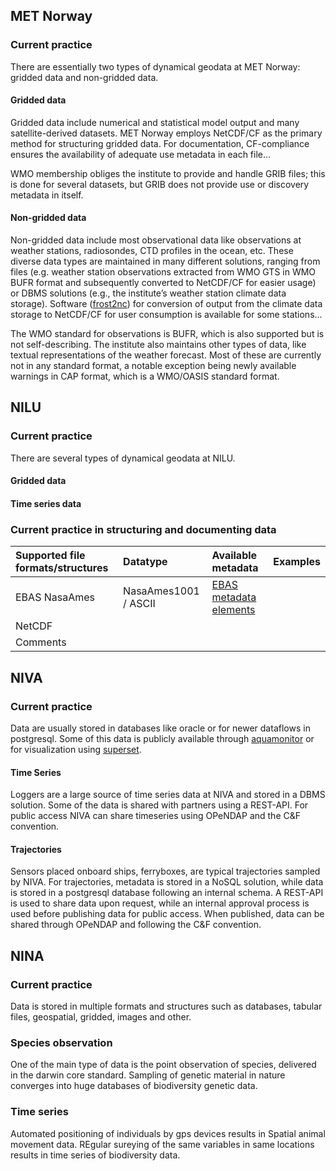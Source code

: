 
##  MET Norway

### Current practice
There are essentially two types of dynamical geodata at MET Norway: gridded data and non-gridded data.

#### Gridded data
Gridded data include numerical and statistical model output and many satellite-derived datasets. MET Norway employs NetCDF/CF as the primary method for structuring gridded data. For documentation, CF-compliance ensures the availability of adequate use metadata in each file... 

WMO membership obliges the institute to provide and handle GRIB files; this is done for several datasets, but GRIB does not provide use or discovery metadata in itself.

#### Non-gridded data
Non-gridded data include most observational data like observations at weather stations, radiosondes, CTD profiles in the ocean, etc. These diverse data types are maintained in many different solutions, ranging from files (e.g. weather station observations extracted from WMO GTS in WMO BUFR format and subsequently converted to NetCDF/CF for easier usage) or DBMS solutions (e.g., the institute’s weather station climate data storage). Software ([frost2nc](https://github.com/metno/frost2nc)) for conversion of output from the climate data storage to NetCDF/CF for user consumption is available for some stations... 

The WMO standard for observations is BUFR, which is also supported but is not self-describing. The institute also maintains other types of data, like textual representations of the weather forecast. Most of these are currently not in any standard format, a notable exception being newly available warnings in CAP format, which is a WMO/OASIS standard format.

## NILU
### Current practice
There are several types of dynamical geodata at NILU.

#### Gridded data

#### Time series data


### Current practice in structuring and documenting data

|Supported file formats/structures |Datatype |Available metadata |Examples|
|:----|:----|:----|:----|
|EBAS NasaAmes | NasaAmes1001 / ASCII | [EBAS metadata elements](https://ebas-submit.nilu.no/templates/comments/ebas_metadata_elements) | |
|NetCDF| | | |
|Comments| | | |


## NIVA

### Current practice

Data are usually stored in databases like oracle or for newer dataflows in postgresql. Some of this data is publicly available through [aquamonitor](https://aquamonitor.niva.no) or for visualization using [superset](https://superset.p.niva.no). 

#### Time Series

Loggers are a large source of time series data at NIVA and stored in a DBMS solution. Some of the data is shared with partners using a REST-API. For public access NIVA can share timeseries using OPeNDAP and the C&F convention.

#### Trajectories

Sensors placed onboard ships, ferryboxes, are typical trajectories sampled by NIVA. For trajectories, metadata is stored in a NoSQL solution, while data is stored in a postgresql database following an internal schema. A REST-API is used to share data upon request, while an internal approval process is used before publishing data for public access. When published, data can be shared through OPeNDAP and following the C&F convention. 

## NINA

### Current practice

Data is stored in multiple formats and structures such as databases, tabular files, geospatial, gridded, images and other.

### Species observation

One of the main type of data is the point observation of species, delivered in the darwin core standard. Sampling of genetic material in nature converges into huge databases of biodiversity genetic data.

### Time series

Automated positioning of individuals by gps devices results in Spatial animal movement data. REgular sureying of the same variables in same locations results in time series of biodiversity data.